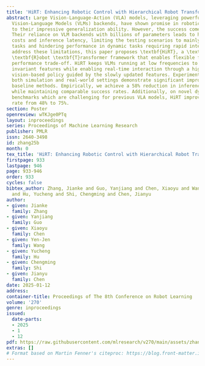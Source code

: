 ```yaml
---
title: 'HiRT: Enhancing Robotic Control with Hierarchical Robot Transformers'
abstract: Large Vision-Language-Action (VLA) models, leveraging powerful pre-trained
  Vision-Language Models (VLMs) backends, have shown promise in robotic control due
  to their impressive generalization ability. However, the success comes at a cost.
  Their reliance on VLM backends with billions of parameters leads to high computational
  costs and inference latency, limiting the testing scenarios to mainly quasi-static
  tasks and hindering performance in dynamic tasks requiring rapid interactions. To
  address these limitations, this paper proposes \textbf{HiRT}, a \textbf{Hi}erarchical
  \textbf{R}obot \textbf{T}ransformer framework that enables flexible frequency and
  performance trade-off. HiRT keeps VLMs running at low frequencies to capture temporarily
  invariant features while enabling real-time interaction through a high-frequency
  vision-based policy guided by the slowly updated features. Experiment results in
  both simulation and real-world settings demonstrate significant improvements over
  baseline methods. Empirically, we achieve a 58% reduction in inference time delay
  while maintaining comparable success rates. Additionally, on novel dynamic manipulation
  benchmarks which are challenging for previous VLA models, HiRT improves the success
  rate from 48% to 75%.
section: Poster
openreview: wTKJge0PTq
layout: inproceedings
series: Proceedings of Machine Learning Research
publisher: PMLR
issn: 2640-3498
id: zhang25b
month: 0
tex_title: 'HiRT: Enhancing Robotic Control with Hierarchical Robot Transformers'
firstpage: 933
lastpage: 946
page: 933-946
order: 933
cycles: false
bibtex_author: Zhang, Jianke and Guo, Yanjiang and Chen, Xiaoyu and Wang, Yen-Jen
  and Hu, Yucheng and Shi, Chengming and Chen, Jianyu
author:
- given: Jianke
  family: Zhang
- given: Yanjiang
  family: Guo
- given: Xiaoyu
  family: Chen
- given: Yen-Jen
  family: Wang
- given: Yucheng
  family: Hu
- given: Chengming
  family: Shi
- given: Jianyu
  family: Chen
date: 2025-01-12
address:
container-title: Proceedings of The 8th Conference on Robot Learning
volume: '270'
genre: inproceedings
issued:
  date-parts:
  - 2025
  - 1
  - 12
pdf: https://raw.githubusercontent.com/mlresearch/v270/main/assets/zhang25b/zhang25b.pdf
extras: []
# Format based on Martin Fenner's citeproc: https://blog.front-matter.io/posts/citeproc-yaml-for-bibliographies/
---
```

